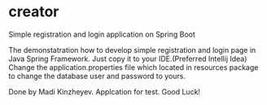 # creator
Simple registration and login application on Spring Boot


The demonstatration how to develop simple registration and login page in Java Spring Framework.
Just copy it to your IDE.(Preferred Intellij Idea) 
Change the application.properties file which located in resources package to change the database user and password to yours.

Done by Madi Kinzheyev. Applcation for test.
Good Luck!
